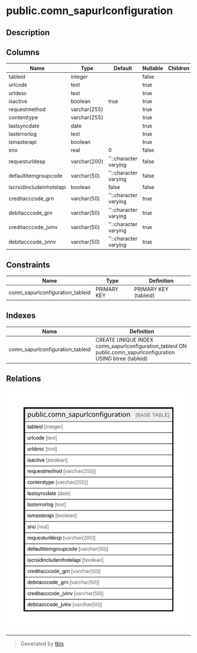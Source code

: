 # public.comn_sapurlconfiguration

## Description

## Columns

| Name | Type | Default | Nullable | Children | Parents | Comment |
| ---- | ---- | ------- | -------- | -------- | ------- | ------- |
| tableid | integer |  | false |  |  |  |
| urlcode | text |  | true |  |  |  |
| urldesc | text |  | true |  |  |  |
| isactive | boolean | true | true |  |  |  |
| requestmethod | varchar(255) |  | true |  |  |  |
| contenttype | varchar(255) |  | true |  |  |  |
| lastsyncdate | date |  | true |  |  |  |
| lasterrorlog | text |  | true |  |  |  |
| ismasterapi | boolean |  | true |  |  |  |
| sno | real | 0 | false |  |  |  |
| requesturldesp | varchar(200) | ''::character varying | false |  |  |  |
| defaultitemgroupcode | varchar(50) | ''::character varying | false |  |  |  |
| iscrsidincludeinhotelapi | boolean | false | false |  |  |  |
| creditacccode_grn | varchar(50) | ''::character varying | true |  |  |  |
| debitacccode_grn | varchar(50) | ''::character varying | true |  |  |  |
| creditacccode_jvinv | varchar(50) | ''::character varying | true |  |  |  |
| debitacccode_jvinv | varchar(50) | ''::character varying | true |  |  |  |

## Constraints

| Name | Type | Definition |
| ---- | ---- | ---------- |
| comn_sapurlconfiguration_tableid | PRIMARY KEY | PRIMARY KEY (tableid) |

## Indexes

| Name | Definition |
| ---- | ---------- |
| comn_sapurlconfiguration_tableid | CREATE UNIQUE INDEX comn_sapurlconfiguration_tableid ON public.comn_sapurlconfiguration USING btree (tableid) |

## Relations

![er](public.comn_sapurlconfiguration.svg)

---

> Generated by [tbls](https://github.com/k1LoW/tbls)
